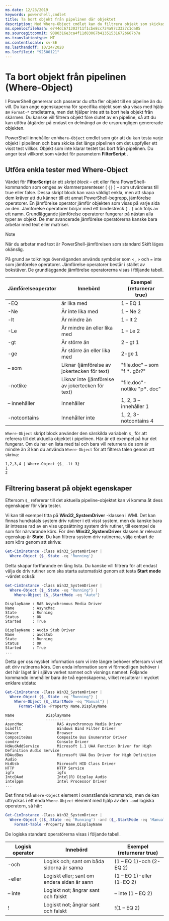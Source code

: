 ```yaml
---
ms.date: 12/23/2019
keywords: powershell,cmdlet
title: Ta bort objekt från pipelinen där objektet
description: Med Where-Object cmdlet kan du filtrera objekt som skickas i pipelinen.
ms.openlocfilehash: e744dc671303711f1cbe8cc724a97c3327c1da85
ms.sourcegitcommit: 9080316e3ca4f11d83067b41351531672b667b7a
ms.translationtype: MT
ms.contentlocale: sv-SE
ms.lasthandoff: 10/24/2020
ms.locfileid: "92500121"
---
```

# <a name="removing-objects-from-the-pipeline-where-object"></a>Ta bort objekt från pipelinen (Where-Object)

I PowerShell genererar och passerar du ofta fler objekt till en pipeline än du vill. Du kan ange egenskaperna för specifika objekt som ska visas med hjälp av `Format-*` cmdletarna, men det hjälper inte att ta bort hela objekt från skärmen. Du kanske vill filtrera objekt före slutet av en pipeline, så att du kan utföra åtgärder på endast en delmängd av de ursprungligen genererade objekten.

PowerShell innehåller en `Where-Object` cmdlet som gör att du kan testa varje objekt i pipelinen och bara skicka det längs pipelinen om det uppfyller ett visst test villkor. Objekt som inte klarar testet tas bort från pipelinen. Du anger test villkoret som värdet för parametern **FilterScript** .

## <a name="performing-simple-tests-with-where-object"></a>Utföra enkla tester med Where-Object

Värdet för **FilterScript** är ett *skript block* – ett eller flera PowerShell-kommandon som omges av klammerparenteser ( `{}` ) – som utvärderas till true eller false. Dessa skript block kan vara väldigt enkla, men att skapa dem kräver att du känner till ett annat PowerShell-begrepp, jämförelse operatorer. En jämförelse operator jämför objekten som visas på varje sida av den. Jämförelse operatorer börjar med ett bindestreck ( `-` ) och följs av ett namn. Grundläggande jämförelse operatorer fungerar på nästan alla typer av objekt. De mer avancerade jämförelse operatörerna kanske bara arbetar med text eller matriser.

> [!NOTE]
> När du arbetar med text är PowerShell-jämförelsen som standard Skift läges okänslig.

På grund av tolknings överväganden används symboler som `<` , `>` och `=` inte som jämförelse operatorer. Jämförelse operatorer består i stället av bokstäver. De grundläggande jämförelse operatorerna visas i följande tabell.

| Jämförelseoperator |                  Innebörd                   |    Exempel (returnerar true)    |
| ------------------- | ------------------------------------------ | ---------------------------- |
| -EQ                 | är lika med                                | 1 – EQ 1                      |
| -Ne                 | Är inte lika med                            | 1 – Ne 2                      |
| -lt                 | Är mindre än                               | 1 – lt 2                      |
| -Le                 | Är mindre än eller lika med                   | 1 – Le 2                      |
| -gt                 | Är större än                            | 2 – gt 1                      |
| -ge                 | Är större än eller lika med                | 2-ge 1                      |
| – som               | Liknar (jämförelse av jokertecken för text)     | "file.doc" – som "f *. gör?"    |
| -notlike            | Liknar inte (jämförelse av jokertecken för text) | "file.doc"-notlike "p*. doc" |
| – innehåller           | Innehåller                                   | 1, 2, 3 – innehåller 1            |
| -notcontains        | Innehåller inte                           | 1, 2, 3-notcontains 4         |

`Where-Object` skript block använder den särskilda variabeln `$_` för att referera till det aktuella objektet i pipelinen. Här är ett exempel på hur det fungerar. Om du har en lista med tal och bara vill returnera de som är mindre än 3 kan du använda `Where-Object` för att filtrera talen genom att skriva:

```
1,2,3,4 | Where-Object {$_ -lt 3}
1
2
```

## <a name="filtering-based-on-object-properties"></a>Filtrering baserat på objekt egenskaper

Eftersom `$_` refererar till det aktuella pipeline-objektet kan vi komma åt dess egenskaper för våra tester.

Vi kan till exempel titta på **Win32_SystemDriver** -klassen i WMI. Det kan finnas hundratals system driv rutiner i ett visst system, men du kanske bara är intresse rad av en viss uppsättning system driv rutiner, till exempel de som för närvarande körs. För den **Win32_SystemDriver** klassen är relevant egenskap är **State**. Du kan filtrera system driv rutinerna, välja enbart de som körs genom att skriva:

```powershell
Get-CimInstance -Class Win32_SystemDriver |
  Where-Object {$_.State -eq 'Running'}
```

Detta skapar fortfarande en lång lista. Du kanske vill filtrera för att endast välja de driv rutiner som ska starta automatiskt genom att testa **Start mode** -värdet också:

```powershell
Get-CimInstance -Class Win32_SystemDriver |
  Where-Object {$_.State -eq "Running"} |
    Where-Object {$_.StartMode -eq "Auto"}
```

```Output
DisplayName : RAS Asynchronous Media Driver
Name        : AsyncMac
State       : Running
Status      : OK
Started     : True

DisplayName : Audio Stub Driver
Name        : audstub
State       : Running
Status      : OK
Started     : True
...
```

Detta ger oss mycket information som vi inte längre behöver eftersom vi vet att driv rutinerna körs.
Den enda information som vi förmodligen behöver i det här läget är i själva verket namnet och visnings namnet. Följande kommando innehåller bara de två egenskaperna, vilket resulterar i mycket enklare utdata:

```powershell
Get-CimInstance -Class Win32_SystemDriver |
  Where-Object {$_.State -eq "Running"} |
    Where-Object {$_.StartMode -eq "Manual"} |
      Format-Table -Property Name,DisplayName
```

```Output
Name              DisplayName
----              -----------
AsyncMac               RAS Asynchronous Media Driver
bindflt                Windows Bind Filter Driver
bowser                 Browser
CompositeBus           Composite Bus Enumerator Driver
condrv                 Console Driver
HdAudAddService        Microsoft 1.1 UAA Function Driver for High Definition Audio Service
HDAudBus               Microsoft UAA Bus Driver for High Definition Audio
HidUsb                 Microsoft HID Class Driver
HTTP                   HTTP Service
igfx                   igfx
IntcDAud               Intel(R) Display Audio
intelppm               Intel Processor Driver
...
```

Det finns två `Where-Object` element i ovanstående kommando, men de kan uttryckas i ett enda `Where-Object` element med hjälp av den `-and` logiska operatorn, så här:

```powershell
Get-CimInstance -Class Win32_SystemDriver |
  Where-Object {($_.State -eq 'Running') -and ($_.StartMode -eq 'Manual')} |
    Format-Table -Property Name,DisplayName
```

De logiska standard operatörerna visas i följande tabell.

| Logisk operator |                 Innebörd                  |  Exempel (returnerar true)  |
| ---------------- | ---------------------------------------- | ------------------------ |
| -och             | Logisk och; sant om båda sidorna är sanna | (1 – EQ 1)-och (2-EQ 2) |
| -eller              | Logiskt eller; sant om endera sidan är sann  | (1 – EQ 1)-eller (1-EQ 2)  |
| – inte             | Logiskt not; ångrar sant och falskt     | – inte (1 – EQ 2)           |
| \!               | Logiskt not; ångrar sant och falskt     | \!(1 – EQ 2)              |
